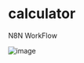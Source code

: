 ﻿# calculator

 N8N WorkFlow

 ![image](https://github.com/user-attachments/assets/9a58116c-cfa2-4898-b63d-3b78efa62c19)

